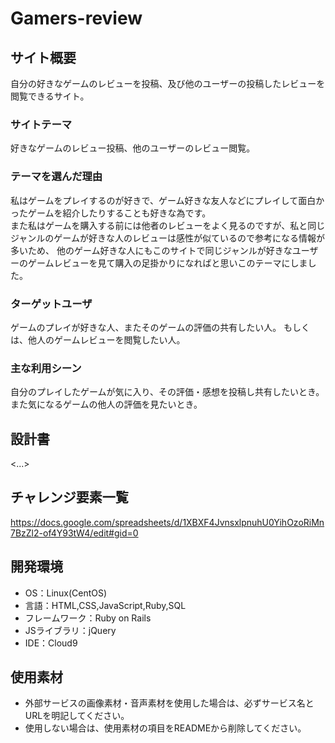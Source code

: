 # Gamers-review

## サイト概要
自分の好きなゲームのレビューを投稿、及び他のユーザーの投稿したレビューを閲覧できるサイト。

### サイトテーマ
好きなゲームのレビュー投稿、他のユーザーのレビュー閲覧。

### テーマを選んだ理由
私はゲームをプレイするのが好きで、ゲーム好きな友人などにプレイして面白かったゲームを紹介したりすることも好きな為です。<br>
また私はゲームを購入する前には他者のレビューをよく見るのですが、私と同じジャンルのゲームが好きな人のレビューは感性が似ているので参考になる情報が多いため、
他のゲーム好きな人にもこのサイトで同じジャンルが好きなユーザーのゲームレビューを見て購入の足掛かりになればと思いこのテーマにしました。

### ターゲットユーザ
ゲームのプレイが好きな人、またそのゲームの評価の共有したい人。
もしくは、他人のゲームレビューを閲覧したい人。

### 主な利用シーン
自分のプレイしたゲームが気に入り、その評価・感想を投稿し共有したいとき。
また気になるゲームの他人の評価を見たいとき。

## 設計書
<...>

## チャレンジ要素一覧
<https://docs.google.com/spreadsheets/d/1XBXF4JvnsxlpnuhU0YihOzoRiMn7BzZl2-of4Y93tW4/edit#gid=0>

## 開発環境
- OS：Linux(CentOS)
- 言語：HTML,CSS,JavaScript,Ruby,SQL
- フレームワーク：Ruby on Rails
- JSライブラリ：jQuery
- IDE：Cloud9

## 使用素材
- 外部サービスの画像素材・音声素材を使用した場合は、必ずサービス名とURLを明記してください。
- 使用しない場合は、使用素材の項目をREADMEから削除してください。